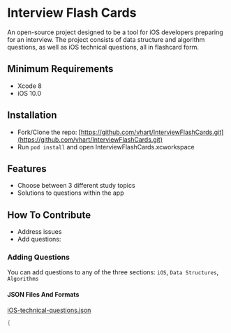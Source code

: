 # Interview Flash Cards
An open-source project designed to be a tool for iOS developers preparing for an interview. The project consists of data structure and algorithm questions, as well as iOS technical questions, all in flashcard form.

## Minimum Requirements
- Xcode 8
- iOS 10.0

## Installation
- Fork/Clone the repo: [https://github.com/vhart/InterviewFlashCards.git](https://github.com/vhart/InterviewFlashCards.git)
- Run `pod install` and open InterviewFlashCards.xcworkspace

## Features
- Choose between 3 different study topics
- Solutions to questions within the app

## How To Contribute
- Address issues
- Add questions: 

### Adding Questions
You can add questions to any of the three sections: `iOS`, `Data Structures`, `Algorithms`

#### JSON Files And Formats
[iOS-technical-questions.json](https://github.com/vhart/InterviewFlashCards/blob/master/Flashcards%20Data/iOS-technical-questions.json)
 ```swift
 {
 ```
